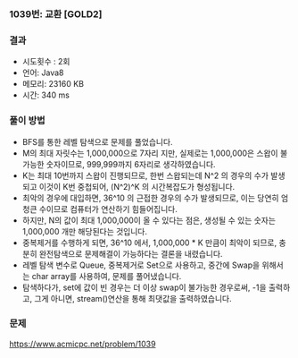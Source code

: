 ### 1039번: 교환 [GOLD2]

### 결과
- 시도횟수 : 2회
- 언어: Java8
- 메모리: 23160 KB
- 시간: 340 ms

### 풀이 방법
- BFS를 통한 레벨 탐색으로 문제를 풀었습니다.
- M의 최대 자릿수는 1,000,000으로 7자리 지만, 실제로는 1,000,000은 스왑이 불가능한 숫자이므로, 999,999까지 6자리로 생각하였습니다.
- K는 최대 10번까지 스왑이 진행되므로, 한번 스왑되는데 N^2 의 경우의 수가 발생되고 이것이 K번 중첩되어, (N^2)^K 의 시간복잡도가 형성됩니다.
- 최악의 경우에 대입하면, 36^10 의 근접한 경우의 수가 발생되므로, 이는 당연히 엄청큰 수이므로 컴퓨터가 연산하기 힘들어집니다.
- 하지만, N의 값이 최대 1,000,000이 올 수 있다는 점은, 생성될 수 있는 숫자는 1,000,000 개만 해당된다는 것입니다.
- 중복제거를 수행하게 되면, 36^10 에서, 1,000,000 * K 만큼이 최악이 되므로, 충분히 완전탐색으로 문제해결이 가능하다는 결론을 내렸습니다.
- 레벨 탐색 변수로 Queue, 중복제거로 Set으로 사용하고, 중간에 Swap을 위해서는 char array를 사용하여, 문제를 풀어냈습니다.
- 탐색하다가, set에 값이 빈 경우는 더 이상 swap이 불가능한 경우로써, -1을 출력하고, 그게 아니면, stream()연산을 통해 최댓값을 출력하였습니다.

### 문제
https://www.acmicpc.net/problem/1039